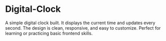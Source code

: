 # Digital-Clock
A simple digital clock built. It displays the current time and updates every second. The design is clean, responsive, and easy to customize. Perfect for learning or practicing basic frontend skills.

